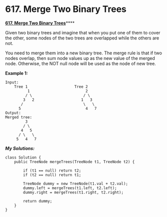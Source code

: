 # 617. Merge Two Binary Trees

 [**617. Merge Two Binary Trees**](https://leetcode.com/problems/merge-two-binary-trees/description/)\*\*\*\*

Given two binary trees and imagine that when you put one of them to cover the other, some nodes of the two trees are overlapped while the others are not.

You need to merge them into a new binary tree. The merge rule is that if two nodes overlap, then sum node values up as the new value of the merged node. Otherwise, the NOT null node will be used as the node of new tree.

**Example 1:**  


```text
Input: 
	Tree 1                     Tree 2                  
          1                         2                             
         / \                       / \                            
        3   2                     1   3                        
       /                           \   \                      
      5                             4   7                  
Output: 
Merged tree:
	     3
	    / \
	   4   5
	  / \   \ 
	 5   4   7
```

_**My Solutions:**_

```text
class Solution {
    public TreeNode mergeTrees(TreeNode t1, TreeNode t2) {
        
        if (t1 == null) return t2;
        if (t2 == null) return t1;
        
        TreeNode dummy = new TreeNode(t1.val + t2.val);
        dummy.left = mergeTrees(t1.left, t2.left);
        dummy.right = mergeTrees(t1.right, t2.right);
        
        return dummy;
    }
}
```

